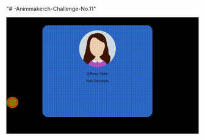 "# -Animmakerch-Challenge-No.11"


![alt-text](https://github.com/pooja3q/-Animmakerch-Challenge-No.11/blob/master/20181010_174015.gif)

